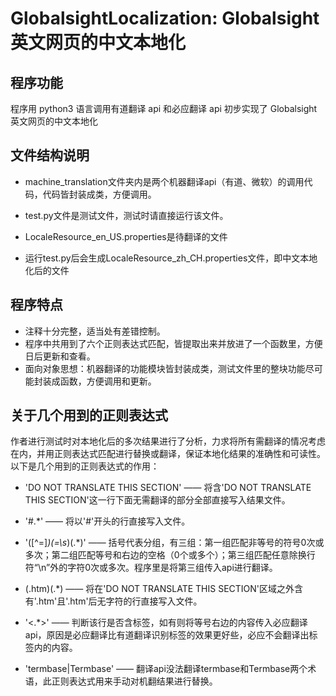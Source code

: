 # GlobalsightLocalization: Globalsight 英文网页的中文本地化

## 程序功能
程序用 python3 语言调用有道翻译 api 和必应翻译 api 初步实现了 Globalsight 英文网页的中文本地化

## 文件结构说明

- machine_translation文件夹内是两个机器翻译api（有道、微软）的调用代码，代码皆封装成类，方便调用。
- test.py文件是测试文件，测试时请直接运行该文件。
- LocaleResource_en_US.properties是待翻译的文件

- 运行test.py后会生成LocaleResource_zh_CH.properties文件，即中文本地化后的文件


## 程序特点

- 注释十分完整，适当处有差错控制。
- 程序中共用到了六个正则表达式匹配，皆提取出来并放进了一个函数里，方便日后更新和查看。
- 面向对象思想：机器翻译的功能模块皆封装成类，测试文件里的整块功能尽可能封装成函数，方便调用和更新。


## 关于几个用到的正则表达式
作者进行测试时对本地化后的多次结果进行了分析，力求将所有需翻译的情况考虑在内，并用正则表达式匹配进行替换或翻译，保证本地化结果的准确性和可读性。以下是几个用到的正则表达式的作用：

- 'DO NOT TRANSLATE THIS SECTION' —— 将含'DO NOT TRANSLATE THIS SECTION'这一行下面无需翻译的部分全部直接写入结果文件。

- '#.*' —— 将以'#'开头的行直接写入文件。

- '([^=]*)(=\s*)(.*)' —— 括号代表分组，有三组：第一组匹配非等号的符号0次或多次；第二组匹配等号和右边的空格（0个或多个）；第三组匹配任意除换行符“\n”外的字符0次或多次。程序里是将第三组传入api进行翻译。

- (\.htm)(.*) —— 将在'DO NOT TRANSLATE THIS SECTION'区域之外含有'.htm'且'.htm'后无字符的行直接写入文件。

- '<.*>' —— 判断该行是否含标签，如有则将等号右边的内容传入必应翻译api，原因是必应翻译比有道翻译识别标签的效果更好些，必应不会翻译出标签内的内容。

- 'termbase|Termbase' —— 翻译api没法翻译termbase和Termbase两个术语，此正则表达式用来手动对机翻结果进行替换。

